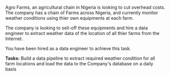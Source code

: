 Agro Farms, an agricultural chain in Nigeria is looking to cut overhead costs. The company has a chain of Farms across Nigeria, and currently monitor weather conditions using thier own equipments at each farm. 

The company is looking to sell-off these equipments and hire a data engineer to extract weather data of the location of all thier farms from the Internet. 

You have been hired as a data engineer to achieve this task. 


**Tasks:** Build a data pipeline to extract required weather condition for all farm locations and load the data to the Company's database on a daily basis
